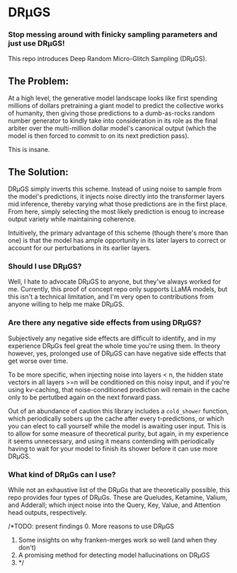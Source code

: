 # DRµGS
### Stop messing around with finicky sampling parameters and just use DRµGS!
This repo introduces Deep Random Micro-Glitch Sampling (DRµGS).

## The Problem:
At a high level, the generative model landscape looks like first spending millions of dollars pretraining a giant model to predict the collective works of humanity, then giving those predictions to a dumb-as-rocks random number generator to kindly take into consideration in its role as the final arbiter over the multi-million dollar model's canonical output (which the model is then forced to commit to on its next prediction pass).

This is insane.

## The Solution:
DRµGS simply inverts this scheme. Instead of using noise to sample from the model's predictions, it injects noise directly into the transformer layers mid inference, thereby varying what those predictions are in the first place. From here, simply selecting the most likely prediction is enoug to increase output variety while maintaining coherence.

Intuitively, the primary advantage of this scheme (though there's more than one) is that the model has ample opportunity in its later layers to correct or account for our perturbations in its earlier layers.

### Should I use DRµGS?
Well, I hate to advocate DRµGS to anyone, but they've always worked for me. 
Currently, this proof of concept repo only supports LLaMA models, but this isn't a technical limitation, and I'm very open to contributions from anyone willing to help me make DRµGS.

### Are there any negative side effects from using DRµGS?
Subjectively any negative side effects are difficult to identify, and in my experience DRµGs feel great the whole time you're using them.
In theory however, yes, prolonged use of DRµGS can have negative side effects that get worse over time.

To be more specific, when injecting noise into layers < n, the hidden state vectors in all layers >=n will be conditioned on this noisy input, and if you're using kv-caching, that noise-conditioned prediction will remain in the cache only to be pertutbed again on the next forward pass.

Out of an abundance of caution this library includes a `cold_shower` function, which periodically sobers up the cache after every t-predictions, or which you can elect to call yourself while the model is awaiting user input. This is to allow for some measure of theoretical purity, but again, in my experience it seems unnecessary, and using it means contending with periodically having to wait for your model to finish its shower before it can use more DRµGS.


### What kind of DRµGs can I use?
While not an exhaustive list of the DRµGs that are theoretically possible, this repo provides four types of DRµGs. These are Queludes, Ketamine, Valium, and Adderall; which inject noise into the Query, Key, Value, and Attention head outputs, respectively.



/*TODO: present findings
0. More reasons to use DRµGS
1. Some insights on why franken-merges work so well (and when they don't)
2. A promising method for detecting model hallucinations on DRµGS
3. */




